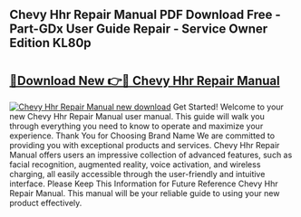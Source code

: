 ## Chevy Hhr Repair Manual PDF Download Free - Part-GDx User Guide Repair - Service Owner Edition KL80p

# <h2><a href="http://bc29995.oget.top/?id=Chevy+Hhr+Repair+Manual">🔗Download New 👉🔴 Chevy Hhr Repair Manual</a></h2>

[![Chevy Hhr Repair Manual new download](https://i.imgur.com/5g1atiW.png)](http://bc29995.oget.top/?id=Chevy+Hhr+Repair+Manual)
Get Started! Welcome to your new Chevy Hhr Repair Manual user manual. This guide will walk you through everything you need to know to operate and maximize your experience. Thank You for Choosing Brand Name We are committed to providing you with exceptional products and services. Chevy Hhr Repair Manual offers users an impressive collection of advanced features, such as facial recognition, augmented reality, voice activation, and wireless charging, all easily accessible through the user-friendly and intuitive interface. Please Keep This Information for Future Reference Chevy Hhr Repair Manual. This manual will be your reliable guide to using your new product effectively.
